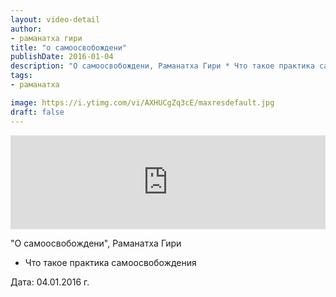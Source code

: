 ```yaml
---
layout: video-detail
author:
- раманатха гири
title: "о самоосвобождени"
publishDate: 2016-01-04
description: "О самоосвобождени, Раманатха Гири * Что такое практика самоосвобождения   Дата  04.01.2016 г."
tags: 
- раманатха

image: https://i.ytimg.com/vi/AXHUCgZq3cE/maxresdefault.jpg
draft: false
---
```


<iframe width="100%" src="https://www.youtube.com/embed/AXHUCgZq3cE" frameborder="0" allowfullscreen=""></iframe> 

 "О самоосвобождени", Раманатха Гири

* Что такое практика самоосвобождения

  
 Дата: 04.01.2016 г.

  

 